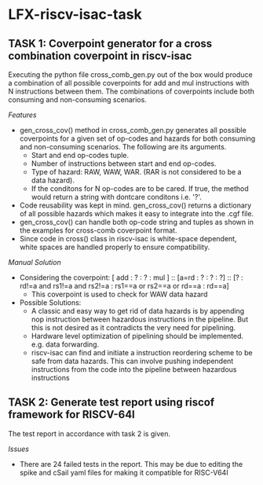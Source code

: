 # **LFX-riscv-isac-task**
## **TASK 1:** Coverpoint generator for a cross combination coverpoint in riscv-isac

Executing the python file cross_comb_gen.py out of the box would produce a combination of all possible coverpoints for add and mul instructions with N instructions between them. The combinations of coverpoints include both consuming and non-consuming scenarios.

*Features*
- gen_cross_cov() method in cross_comb_gen.py generates all possible coverpoints for a given set of op-codes and hazards for both consuming and non-consuming scenarios. The following are its arguments.
    - Start and end op-codes tuple.
    - Number of instructions between  start and end op-codes.
    - Type of hazard: RAW, WAW, WAR. (RAR is not considered to be a data hazard).
    - If the conditons for N op-codes are to be cared. If true, the method would return a string with dontcare conditons i.e. '?'.
- Code reusability was kept in mind. gen_cross_cov() returns a dictionary of all possible hazards which makes it easy to integrate into the .cgf file.
- gen_cross_cov() can handle both op-code string and tuples as shown in the examples for cross-comb coverpoint format.
- Since code in cross() class in riscv-isac is white-space dependent, white spaces are handled properly to ensure compatibility.

*Manual Solution*
- Considering the coverpoint: [ add : ? : ? : mul ] :: [a=rd : ? : ? : ?] :: [? : rd!=a and rs1!=a and rs2!=a : rs1==a or rs2==a or rd==a : rd==a]
    - This coverpoint is used to check for WAW data hazard 
- Possible Solutions:
    - A classic and easy way to get rid of data hazards is by appending nop instruction between hazardous instructions in the pipeline. But this is not desired as it contradicts the very need for pipelining.
    - Hardware level optimization of pipelining should be implemented. e.g. data forwarding.
    - riscv-isac can find and initiate a instruction reordering scheme to be safe from data hazards. This can involve pushing independent instructions from the code into the pipeline between hazardous instructions

## **TASK 2:** Generate test report using riscof framework for RISCV-64I 
The test report in accordance with task 2 is given.

*Issues*
- There are 24 failed tests in the report. This may be due to editing the spike and cSail yaml files for making it compatible for RISC-V64I
